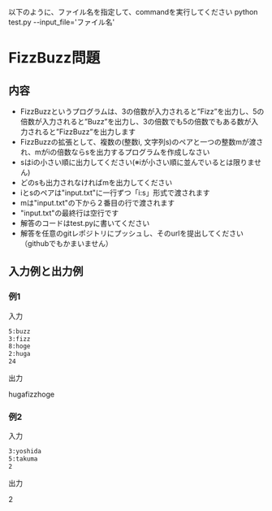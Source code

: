 以下のように、ファイル名を指定して、commandを実行してください
python test.py --input_file='ファイル名'

# FizzBuzz問題

## 内容

- FizzBuzzというプログラムは、3の倍数が入力されると”Fizz”を出力し、5の倍数が入力されると”Buzz”を出力し、3の倍数でも5の倍数でもある数が入力されると”FizzBuzz”を出力します
- FizzBuzzの拡張として、複数の(整数i, 文字列s)のペアと一つの整数mが渡され、mがiの倍数ならsを出力するプログラムを作成しなさい
- sはiの小さい順に出力してください(※iが小さい順に並んでいるとは限りません)
- どのsも出力されなければmを出力してください
- iとsのペアは"input.txt"に一行ずつ「i:s」形式で渡されます
- mは"input.txt"の下から２番目の行で渡されます
- "input.txt"の最終行は空行です
- 解答のコードはtest.pyに書いてください
- 解答を任意のgitレポジトリにプッシュし、そのurlを提出してください（githubでもかまいません）

## 入力例と出力例

### 例1

入力

```txt:input.txt
5:buzz
3:fizz
8:hoge
2:huga
24

```

出力

hugafizzhoge

### 例2

入力

```txt:input.txt
3:yoshida
5:takuma
2

```

出力

2
